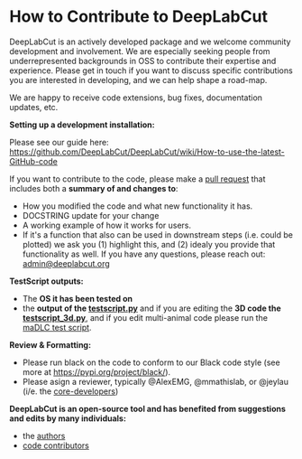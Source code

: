 # How to Contribute to DeepLabCut

DeepLabCut is an actively developed package and we welcome community development and involvement. We are especially seeking people from underrepresented backgrounds in OSS to contribute their expertise and experience. Please get in touch if you want to discuss specific contributions you are interested in developing, and we can help shape a road-map.

We are happy to receive code extensions, bug fixes, documentation updates, etc.

**Setting up a development installation:**

Please see our guide here: https://github.com/DeepLabCut/DeepLabCut/wiki/How-to-use-the-latest-GitHub-code

If you want to contribute to the code, please make a [pull request](https://github.com/DeepLabCut/DeepLabCut/pull/new/) that includes both a **summary of and changes to**:

- How you modified the code and what new functionality it has.
- DOCSTRING update for your change
- A working example of how it works for users. 
- If it's a function that also can be used in downstream steps (i.e. could be plotted) we ask you (1) highlight this, and (2) idealy you provide that functionality as well. If you have any questions, please reach out: admin@deeplabcut.org 

**TestScript outputs:**

- The **OS it has been tested on**
- the **output of the [testscript.py](/examples/testscript.py)** and if you are editing the **3D code the [testscript_3d.py](/examples/testscript_3d.py)**, and if you edit multi-animal code please run the [maDLC test script](https://github.com/DeepLabCut/DeepLabCut/blob/master/examples/testscript_multianimal.py).

**Review & Formatting:**

- Please run black on the code to conform to our Black code style (see more at https://pypi.org/project/black/). 
- Please asign a reviewer, typically @AlexEMG, @mmathislab, or @jeylau (i/e. the [core-developers](https://github.com/orgs/DeepLabCut/teams/core-developers/members))


**DeepLabCut is an open-source tool and has benefited from suggestions and edits by many individuals:**

- the [authors](/AUTHORS)
- [code contributors](https://github.com/DeepLabCut/DeepLabCut/graphs/contributors) 

